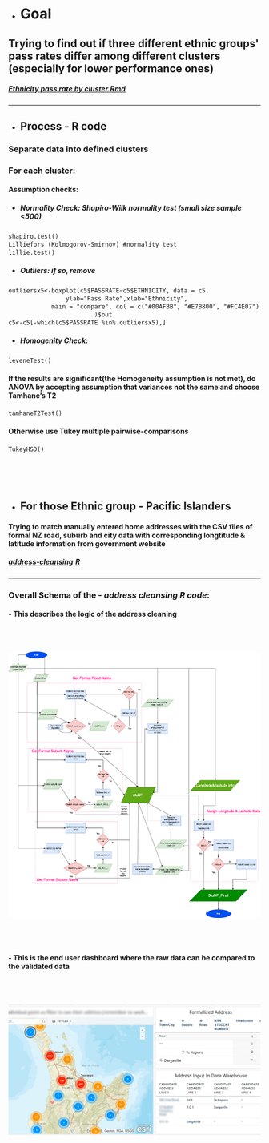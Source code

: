 
* # Goal 

## Trying to find out if three different ethnic groups' pass rates differ among different clusters (especially for lower performance ones)  


##### *[Ethnicity pass rate by cluster.Rmd](https://github.com/lucas3359/ethnicity-passrate/blob/master/Ethnicity%20pass%20rate%20by%20cluster.Rmd)*

---


* ## Process - R code
### Separate data into defined clusters

### For each cluster:  
  
  
#### Assumption checks:

* ##### Normality Check:	Shapiro-Wilk normality test (small size sample <500)

```text
shapiro.test()
Lilliefors (Kolmogorov-Smirnov) #normality test
lillie.test()
```
							
- ##### Outliers:	if so, remove 

```text
outliersx5<-boxplot(c5$PASSRATE~c5$ETHNICITY, data = c5,
				ylab="Pass Rate",xlab="Ethnicity",
			main = "compare", col = c("#00AFBB", "#E7B800", "#FC4E07")
						)$out
c5<-c5[-which(c5$PASSRATE %in% outliersx5),]
```
		
- ##### Homogenity Check: 	

```text
leveneTest() 
```


#### If the results are significant(the Homogeneity assumption is not met), do ANOVA by accepting assumption that variances not the same and choose Tamhane’s T2

```text
tamhaneT2Test()
```

#### Otherwise use Tukey multiple pairwise-comparisons

```text
TukeyHSD() 
```
<br/><br/><br/>

* ## For those Ethnic group - Pacific Islanders  

#### Trying to match manually entered home addresses with the CSV files of formal NZ road, suburb and city data with corresponding longtitude & latitude information from government website 



##### *[address-cleansing.R](https://github.com/lucas3359/ethnicity-passrate/blob/master/addressI(new).R)*

***


### Overall Schema of the - *address cleansing R code*:  

#### - This describes the logic of the address cleaning
  
<br/><br/>

![alt text](https://github.com/lucas3359/ethnicity-passrate/blob/master/address-schema.png?raw=true)

<br/><br/>	
#### - This is the end user dashboard where the raw data can be compared to the validated data

<br/><br/>

![alt text](https://github.com/lucas3359/ethnicity-passrate/blob/master/map%20visualization.jpg)